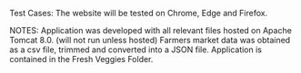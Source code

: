  
 Test Cases: The website will be tested on Chrome, Edge and Firefox.
 
NOTES:
Application was developed with all relevant files hosted on Apache Tomcat 8.0. (will not run unless hosted)
Farmers market data was obtained as a csv file, trimmed and converted into a JSON file.
Application is contained in the Fresh Veggies Folder.
 
